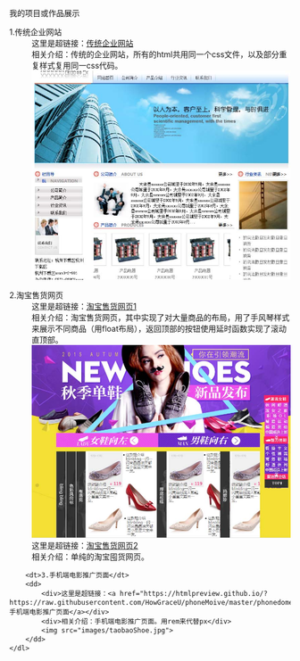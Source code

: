 <html lang="en">
<head>
	<meta charset="UTF-8">
	<title></title>
</head>
<body>
	<p>我的项目或作品展示</p>
	<dl>
		<dt>1.传统企业网站</dt>
		<dd>
			<div>这里是超链接：<a href="https://htmlpreview.github.io/?https://raw.githubusercontent.com/HowGraceU/traditionalHtml/master/index.html">传统企业网站</a></div>
			<div>相关介绍：传统的企业网站，所有的html共用同一个css文件，以及部分重复样式复用同一css代码。</div>
			<img src="images/traditionalHtml.jpg">
		</dd>
	</dl>
	<dl>
		<dt>2.淘宝售货网页</dt>
		<dd>
			<div>这里是超链接：<a href="https://htmlpreview.github.io/?https://github.com/HowGraceU/taobaoShoe/blob/master/index.html">淘宝售货网页1</a></div>
			<div>相关介绍：淘宝售货网页，其中实现了对大量商品的布局，用了手风琴样式来展示不同商品（用float布局），返回顶部的按钮使用延时函数实现了滚动直顶部。</div>
			<img src="images/taobaoShoe.jpg">
		</dd>
		<dd>
			<div>这里是超链接：<a href="https://htmlpreview.github.io/?https://github.com/HowGraceU/taobaoTunhuo/blob/master/tunhuo.html">淘宝售货网页2</a></div>
			<div>相关介绍：单纯的淘宝囤货网页。</div>
		</dd>

		<dt>3.手机端电影推广页面</dt>
		<dd>
			<div>这里是超链接：<a href="https://htmlpreview.github.io/?https://raw.githubusercontent.com/HowGraceU/phoneMoive/master/phonedome.html">手机端电影推广页面</a></div>
			<div>相关介绍：手机端电影推广页面。用rem来代替px</div>
			<img src="images/taobaoShoe.jpg">
		</dd>
	</dl>

	
</body>
</html>